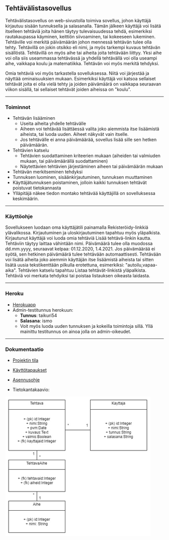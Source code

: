 ## Tehtävälistasovellus

Tehtävälistasovellus on web-sivustolla toimiva sovellus, johon käyttäjä kirjautuu sisään tunnuksella ja salasanalla. Tämän jälkeen käyttäjä voi lisätä itselleen tehtäviä joita hänen täytyy tulevaisuudessa tehdä, esimerkiksi rautakaupassa käyminen, keittiön siivoaminen, tai kokeeseen lukeminen. Tehtäville voi merkitä päivämäärän johon mennessä tehtävän tulee olla tehty. Tehtävillä on jokin otsikko eli nimi, ja myös tarkempi kuvaus tehtävän sisällöstä. Tehtävillä on myös aihe tai aiheita joita tehtävään liittyy. Yksi aihe voi olla siis useammassa tehtävässä ja yhdellä tehtävällä voi olla useampi aihe, vaikkapa koulu ja matematiikka. Tehtävän voi myös merkitä tehdyksi.

Omia tehtäviä voi myös tarkastella sovelluksessa. Niitä voi järjestää ja näyttää ominaisuuksien mukaan. Esimerkiksi käyttäjä voi katsoa sellaiset tehtävät joita ei olla vielä tehty ja joiden päivämäärä on vaikkapa seuraavan viikon sisällä, tai sellaiset tehtävät joiden aiheissa on "koulu".
___
### Toiminnot

+ Tehtävän lisääminen
  + Useita aiheita yhdelle tehtävälle
  + Aiheen voi tehtävää lisättäessä valita joko aiemmista itse lisäämistä aiheista, tai luoda uuden. Aiheet näkyvät vain itselle.
  + Jos tehtävälle ei anna päivämäärää, sovellus lisää sille sen hetken päivämäärän.
+ Tehtävien katselu
  + Tehtävien suodattaminen kriteerien mukaan (aiheiden tai valmiuden mukaan, tai päivämäärällä suodattaminen)
  + Näytettävien tehtävien järjestäminen aiheen tai päivämäärän mukaan
+ Tehtävän merkitseminen tehdyksi
+ Tunnuksen luominen, sisäänkirjautuminen, tunnuksen muuttaminen
+ Käyttäjätunnuksen poistaminen, jolloin kaikki tunnuksen tehtävät poistuvat tietokannasta
+ Ylläpitäjä näkee tiedon montako tehtävää käyttäjillä on sovelluksessa keskimäärin.

___
### Käyttöohje

Sovellukseen luodaan oma käyttäjätili painamalla Rekisteröidy-linkkiä ylävalikossa. Kirjautuminen ja uloskirjautuminen tapahtuu myös yläpalkista. Kirjautunut käyttäjä voi luoda omia tehtäviä Lisää tehtävä-linkin kautta. Tehtäviin täytyy laittaa vähintään nimi. Päivämäärä tulee olla muodossa dd.mm.yyyy, seuraavat kelpaa: 01.12.2020, 1.4.2021. Jos päivämäärää ei syötä, sen hetkinen päivämäärä tulee tehtävään automaattisesti. Tehtävään voi lisätä aiheita joko aiemmin käyttäjän itse lisäämistä aiheista tai sitten lisätä uusia tekstikenttään pilkulla erotettuna, esimerkiksi: "autoilu,vapaa-aika". Tehtävien katselu tapahtuu Listaa tehtävät-linkistä yläpalkista. Tehtäviä voi merkata tehdyiksi tai poistaa listauksen oikeasta laidasta.
___
### Heroku

+ [Herokuapp](https://tehtavalistasovellus.herokuapp.com/tehtava)
+ Admin-testitunnus herokuun:
  + __Tunnus__: taikuri54
  + __Salasana__: ismo
  + Voit myös luoda uuden tunnuksen ja kokeilla toimintoja sillä. Yllä mainittu testitunnus on ainoa jolla on admin-oikeudet.
___
### Dokumentaatio

+ [Projektin tila](https://github.com/ShootingStar91/tehtavalistasovellus/blob/master/documentation/projektin_tila.md)
+ [Käyttötapaukset](https://github.com/ShootingStar91/tehtavalistasovellus/blob/master/documentation/kayttotapaukset.md)
+ [Asennusohje](https://github.com/ShootingStar91/tehtavalistasovellus/blob/master/documentation/asennusohje.md)

+ Tietokantakaavio:

![Tietokantakaavio (tehtävälistasovellus)](
https://github.com/ShootingStar91/tehtavalistasovellus/blob/master/documentation/tietokantakaavio.jpg
 "Tietokantakaavio")
